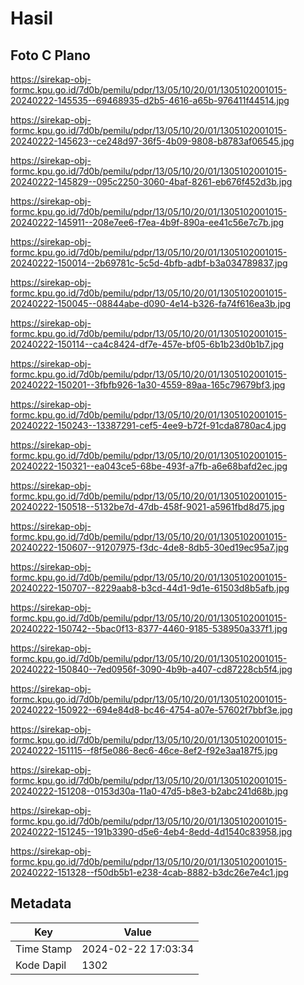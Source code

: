 # Hasil

## Foto C Plano

https://sirekap-obj-formc.kpu.go.id/7d0b/pemilu/pdpr/13/05/10/20/01/1305102001015-20240222-145535--69468935-d2b5-4616-a65b-976411f44514.jpg

https://sirekap-obj-formc.kpu.go.id/7d0b/pemilu/pdpr/13/05/10/20/01/1305102001015-20240222-145623--ce248d97-36f5-4b09-9808-b8783af06545.jpg

https://sirekap-obj-formc.kpu.go.id/7d0b/pemilu/pdpr/13/05/10/20/01/1305102001015-20240222-145829--095c2250-3060-4baf-8261-eb676f452d3b.jpg

https://sirekap-obj-formc.kpu.go.id/7d0b/pemilu/pdpr/13/05/10/20/01/1305102001015-20240222-145911--208e7ee6-f7ea-4b9f-890a-ee41c56e7c7b.jpg

https://sirekap-obj-formc.kpu.go.id/7d0b/pemilu/pdpr/13/05/10/20/01/1305102001015-20240222-150014--2b69781c-5c5d-4bfb-adbf-b3a034789837.jpg

https://sirekap-obj-formc.kpu.go.id/7d0b/pemilu/pdpr/13/05/10/20/01/1305102001015-20240222-150045--08844abe-d090-4e14-b326-fa74f616ea3b.jpg

https://sirekap-obj-formc.kpu.go.id/7d0b/pemilu/pdpr/13/05/10/20/01/1305102001015-20240222-150114--ca4c8424-df7e-457e-bf05-6b1b23d0b1b7.jpg

https://sirekap-obj-formc.kpu.go.id/7d0b/pemilu/pdpr/13/05/10/20/01/1305102001015-20240222-150201--3fbfb926-1a30-4559-89aa-165c79679bf3.jpg

https://sirekap-obj-formc.kpu.go.id/7d0b/pemilu/pdpr/13/05/10/20/01/1305102001015-20240222-150243--13387291-cef5-4ee9-b72f-91cda8780ac4.jpg

https://sirekap-obj-formc.kpu.go.id/7d0b/pemilu/pdpr/13/05/10/20/01/1305102001015-20240222-150321--ea043ce5-68be-493f-a7fb-a6e68bafd2ec.jpg

https://sirekap-obj-formc.kpu.go.id/7d0b/pemilu/pdpr/13/05/10/20/01/1305102001015-20240222-150518--5132be7d-47db-458f-9021-a5961fbd8d75.jpg

https://sirekap-obj-formc.kpu.go.id/7d0b/pemilu/pdpr/13/05/10/20/01/1305102001015-20240222-150607--91207975-f3dc-4de8-8db5-30ed19ec95a7.jpg

https://sirekap-obj-formc.kpu.go.id/7d0b/pemilu/pdpr/13/05/10/20/01/1305102001015-20240222-150707--8229aab8-b3cd-44d1-9d1e-61503d8b5afb.jpg

https://sirekap-obj-formc.kpu.go.id/7d0b/pemilu/pdpr/13/05/10/20/01/1305102001015-20240222-150742--5bac0f13-8377-4460-9185-538950a337f1.jpg

https://sirekap-obj-formc.kpu.go.id/7d0b/pemilu/pdpr/13/05/10/20/01/1305102001015-20240222-150840--7ed0956f-3090-4b9b-a407-cd87228cb5f4.jpg

https://sirekap-obj-formc.kpu.go.id/7d0b/pemilu/pdpr/13/05/10/20/01/1305102001015-20240222-150922--694e84d8-bc46-4754-a07e-57602f7bbf3e.jpg

https://sirekap-obj-formc.kpu.go.id/7d0b/pemilu/pdpr/13/05/10/20/01/1305102001015-20240222-151115--f8f5e086-8ec6-46ce-8ef2-f92e3aa187f5.jpg

https://sirekap-obj-formc.kpu.go.id/7d0b/pemilu/pdpr/13/05/10/20/01/1305102001015-20240222-151208--0153d30a-11a0-47d5-b8e3-b2abc241d68b.jpg

https://sirekap-obj-formc.kpu.go.id/7d0b/pemilu/pdpr/13/05/10/20/01/1305102001015-20240222-151245--191b3390-d5e6-4eb4-8edd-4d1540c83958.jpg

https://sirekap-obj-formc.kpu.go.id/7d0b/pemilu/pdpr/13/05/10/20/01/1305102001015-20240222-151328--f50db5b1-e238-4cab-8882-b3dc26e7e4c1.jpg


## Metadata

| Key        | Value               |
| ---------- | ------------------- |
| Time Stamp | 2024-02-22 17:03:34 |
| Kode Dapil | 1302                |



